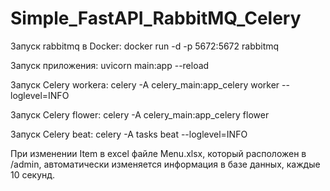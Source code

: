 # Simple_FastAPI_RabbitMQ_Celery

Запуск rabbitmq  в Docker:
docker run -d -p 5672:5672 rabbitmq

Запуск приложения:
uvicorn main:app --reload

Запуск Celery workera:
celery -A celery_main:app_celery worker --loglevel=INFO

Запуск Celery flower:
celery -A celery_main:app_celery flower

Запуск Celery beat:
celery -A tasks beat --loglevel=INFO

При изменении Item в excel файле Menu.xlsx, который расположен в /admin, автоматически изменяется информация в базе данных, каждые 10 секунд.
